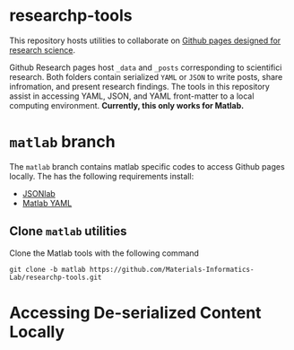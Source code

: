 # researchp-tools

This repository hosts utilities to collaborate on [Github pages designed for research science](https://github.com/Materials-Informatics-Lab/research-pages).

Github Research pages host ``_data`` and ``_posts`` corresponding to scientifici research.  Both folders contain serialized ``YAML`` or ``JSON`` 
to write posts, share infromation, and present research findings.  The tools in this repository assist in accessing
YAML, JSON, and YAML front-matter to a local computing environment.  **Currently, this only works for Matlab.**

# ``matlab`` branch

The ``matlab`` branch contains matlab specific codes to access Github pages locally.  The has the following requirements install:

* [JSONlab](www.mathworks.com/matlabcentral/fileexchange/33381-jsonlab--a-toolbox-to-encode-decode-json-files-in-matlab-octave)
* [Matlab YAML](http://code.google.com/p/yamlmatlab/)

## Clone ``matlab`` utilities

Clone the Matlab tools with the following command

```
git clone -b matlab https://github.com/Materials-Informatics-Lab/researchp-tools.git
```

# Accessing De-serialized Content Locally
